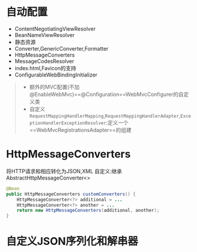 # 自动配置
* ContentNegotiatingViewResolver
* BeanNameViewResolver
* 静态资源
* Converter,GenericConverter,Formatter
* HttpMessageConverters
* MessageCodesResolver
* index.html,Favicon的支持
* ConfigurableWebBindingInitializer
>*  额外的MVC配置(不加@EnableWebMvc)==@Configuration==WebMvcConfigurer的自定义类
>* 自定义`RequestMappingHandlerMapping`,`RequestMappingHandlerAdapter`,`ExceptionHandlerExceptionResolver`:定义一个==WebMvcRegistrationsAdapter==的组建
# HttpMessageConverters
将HTTP请求和相应转化为JSON,XML
自定义:继承AbstractHttpMessageConverter<>
```java
@Bean
public HttpMessageConverters customConverters() {
	HttpMessageConverter<?> additional = ...
	HttpMessageConverter<?> another = ...
	return new HttpMessageConverters(additional, another);
}
```
# 自定义JSON序列化和解串器